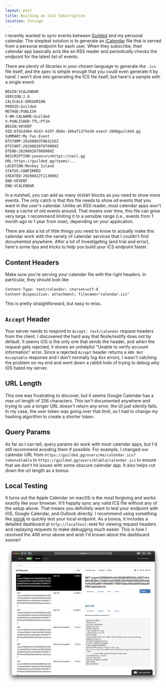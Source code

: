 ```yaml
---
layout: post
title: Building an iCal Subscription
location: Chicago
---
```


I recently wanted to sync events between [Guilded](https://guilded.gg) and my personal calendar. The simplest solution is to generate an [iCalendar](https://en.wikipedia.org/wiki/ICalendar) file that is served from a personal endpoint for each user. When they subscribe, their calendar app basically acts like an RSS reader and periodically checks the endpoint for the latest list of events.

There are plenty of libraries in your chosen language to generate the `.ics` file itself, and the spec is simple enough that you could even generate it by hand. I won't dive into generating the ICS file itself, but here's a sample with a single event:

```
BEGIN:VCALENDAR
VERSION:2.0
CALSCALE:GREGORIAN
PRODID:Guilded
METHOD:PUBLISH
X-WR-CALNAME:Guilded
X-PUBLISHED-TTL:PT1H
BEGIN:VEVENT
UID:8fd1dd04-0243-419f-8b0e-186af1375e38-event-209@guilded.gg
SUMMARY:My Fun Event
DTSTAMP:20200903T063216Z
DTSTART:20200826T070000Z
DTEND:20200826T080000Z
DESCRIPTION:yoooo\n\nhttps://neil.gg
URL:https://guilded.gg/teams/...
LOCATION:Monkey Island
STATUS:CONFIRMED
CREATED:20200822T113900Z
END:VEVENT
END:VCALENDAR
```

In a nutshell, you can add as many `VEVENT` blocks as you need to show more events. The only catch is that this file needs to show _all_ events that you want in the user's calendar. Unlike an RSS reader, most calendar apps won't keep a cache of old events around. That means over time, this file can grow very large. I recommend limiting it to a sensible range (i.e., events from 1 month ago to 1 year from now), depending on your application.

There are also a lot of little things you need to know to actually make this calendar work with the variety of calendar services that I couldn't find documented anywhere. After a lot of investigating (and trial and error), here's some tips and tricks to help you build your ICS endpoint faster.

## Content Headers

Make sure you're serving your calendar file with the right headers. In particular, they should look like

```
Content-Type: text/calendar; charset=utf-8
Content-Disposition: attachment; filename="calendar.ics"
```

This is pretty straightforward, but easy to miss.

## `Accept` Header

Your server needs to respond to `Accept: text/calendar` request headers from the client. I discovered the hard way that Node/restify does not by default. It seems iOS is the only one that sends the header, and when the request gets rejected, it shows an unhelpful "Unable to verify account information" error. Since a rejected `Accept` header returns a `406 Not Acceptable` response and I don't normally log 4xx errors, I wasn't catching the problem on my end and went down a rabbit hole of trying to debug why iOS hated my server.

## URL Length

This one was frustrating to discover, but it seems Google Calendar has a max url length of 256 characters. This isn't documented anywhere and trying to use a longer URL doesn't return any error, the UI just silently fails. In my case, the user token was going over that limit, so I had to change my hashing algorithm to create a shorter token.

## Query Params

As far as I can tell, query params do work with most calendar apps, but I'd still recommend avoiding them if possible. For example, I changed our calendar URL from `https://guilded.gg/users/me/calendar.ics?token=blabla` to `https://guilded.gg/users/blabla/calendar.ics` to ensure that we don't hit issues with some obscure calendar app. It also helps cut down the url length as a bonus.

## Local Testing

It turns out the Apple Calendar on macOS is the most forgiving and works exactly like your browser. It'll happily sync any valid ICS file without any of the setup above. That means you definitely want to test your endpoint with iOS, Google Calendar, and Outlook directly. I recommend using something like [ngrok](https://ngrok.com) to quickly test your local endpoint. As a bonus, it includes a detailed dashboard at `http://localhost:4040` for viewing request headers and replaying requests to make debugging _much_ easier. This is how I resolved the 406 error above and wish I'd known about the dashboard sooner!

![ngrok](/post_files/ngrok.png)
